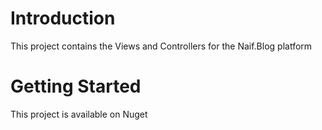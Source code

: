 # Introduction 
This project contains the Views and Controllers for the Naif.Blog platform

# Getting Started
This project is available on Nuget